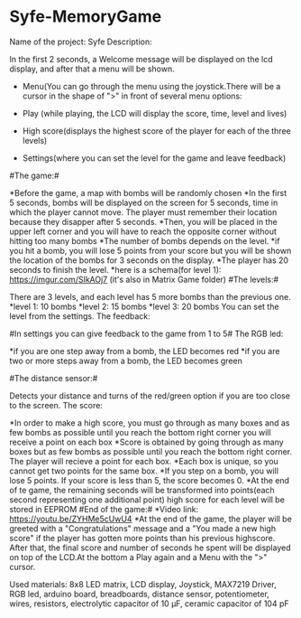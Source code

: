 # Syfe-MemoryGame
Name of the project: Syfe
Description:

In the first 2 seconds, a Welcome message will be displayed on the lcd display, and after that a menu will be shown.

 * Menu(You can go through the menu using the joystick.There will be a cursor in the shape of ">" in front of several menu options: 

 * Play (while playing, the LCD will display the score, time, level and lives)
* High score(displays the highest score of the player for each of the three levels)
* Settings(where you can set the level for the game and leave feedback)

#The game:#

*Before the game, a map with bombs will be randomly chosen
*In the first 5 seconds, bombs will be displayed on the screen for 5 seconds, time in which the player cannot move. The player must remember their location because they disapper after 5 seconds.
*Then, you will be placed in the upper left corner and you will have to reach the opposite corner without hitting too many bombs
*The number of bombs depends on the level.
*if you hit a bomb, you will lose 5 points from your score but you will be shown the location of the bombs for 3 seconds on the display.
*The player has 20 seconds to finish the level.
*here is a schema(for level 1): https://imgur.com/SIkAOj7 (it's also in Matrix Game folder)
#The levels:#

There are 3 levels, and each level has 5 more bombs than the previous one.
*level 1: 10 bombs
*level 2: 15 bombs
*level 3: 20 bombs
You can set the level from the settings.
The feedback:

#In settings you can give feedback to the game from 1 to 5#
The RGB led:

*if you are one step away from a bomb, the LED becomes red
*if you are two or more steps away from a bomb, the LED becomes green

#The distance sensor:#

Detects your distance and turns of the red/green option if you are too close to the screen.
The score:

*In order to make a high score, you must go through as many boxes and as few bombs as possible until you reach the bottom right corner
you will receive a point on each box
*Score is obtained by going through as many boxes but as few bombs as possible until you reach the bottom right corner. The player will recieve a point for each box.
*Each box is unique, so you cannot get two points for the same box.
*If you step on a bomb, you will lose 5 points. If your score is less than 5, the score becomes 0.
*At the end of te game, the remaining seconds will be transformed into points(each second representing one additional point)
high score for each level will be stored in EEPROM
#End of the game:#
*Video link: https://youtu.be/ZYHMe5cUwU4
*At the end of the game, the player will be greeted with a "Congratulations" message and a "You made a new high score" if the player has gotten more points than his previous highscore. After that, the final score and number of seconds he spent will be displayed on top of the LCD.At the bottom a Play again and a Menu with the ">" cursor.

Used materials: 8x8 LED matrix, LCD display, Joystick, MAX7219 Driver, RGB led, arduino board, breadboards, distance sensor, potentiometer, wires, resistors, electrolytic capacitor of 10 μF, ceramic capacitor of 104 pF
